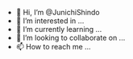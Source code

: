 - 👋 Hi, I’m @JunichiShindo
- 👀 I’m interested in ...
- 🌱 I’m currently learning ...
- 💞️ I’m looking to collaborate on ...
- 📫 How to reach me ...

<!---
JunichiShindo/JunichiShindo is a ✨ special ✨ repository because its `README.md` (this file) appears on your GitHub profile.
You can click the Preview link to take a look at your changes.
--->
